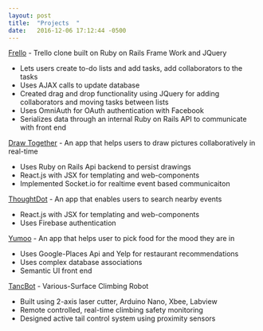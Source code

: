 ```yaml
---
layout: post
title:  "Projects  "
date:   2016-12-06 17:12:44 -0500
---
```



[Frello](https://protected-coast-18057.herokuapp.com/)  - Trello clone built on Ruby on Rails Frame Work and JQuery 
+ Lets users create to-do lists and add tasks, add collaborators to the tasks
+ Uses AJAX calls to update database
+ Created drag and drop functionality using JQuery for adding collaborators and moving tasks between lists
+ Uses OmniAuth for OAuth authentication with Facebook
+ Serializes data through an internal Ruby on Rails API to communicate with front end

[Draw Together](https://dt-react.herokuapp.com/) - An app that helps users to draw pictures collaboratively in real-time 
+ Uses Ruby on Rails Api backend to persist drawings
+ React.js with JSX for templating and web-components
+ Implemented Socket.io for realtime event based communicaiton

[ThoughtDot](https://thoughtdot-e75ba.firebaseapp.com/) - An app that enables users to search nearby events 
+ React.js with JSX for templating and web-components
+ Uses Firebase authentication

[Yumoo](https://github.com/aehmt/yumoo-app)  - An app that helps user to pick food for the mood they are in 
+ Uses Google-Places Api and Yelp for restaurant recommendations
+ Uses complex database associations
+ Semantic UI front end

[TancBot](https://www.youtube.com/watch?v=IrEqJdxzFeY) - Various-Surface Climbing Robot
+ Built using 2-axis laser cutter, Arduino Nano, Xbee, Labview 
+ Remote controlled, real-time climbing safety monitoring
+ Designed active tail control system using proximity sensors

